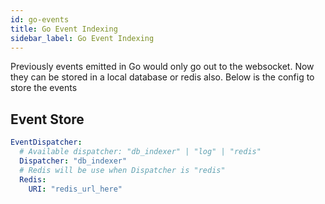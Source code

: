 ```yaml
---
id: go-events
title: Go Event Indexing
sidebar_label: Go Event Indexing
---
```

Previously events emitted in Go would only go out to the websocket. Now they can be stored in a local database or redis also. Below is the config to store the events

## Event Store

```yaml
EventDispatcher:
  # Available dispatcher: "db_indexer" | "log" | "redis"
  Dispatcher: "db_indexer"
  # Redis will be use when Dispatcher is "redis"
  Redis:
    URI: "redis_url_here"
```